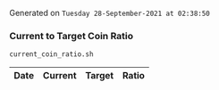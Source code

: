 Generated on `Tuesday 28-September-2021 at 02:38:50`

### Current to Target Coin Ratio
`current_coin_ratio.sh`

Date|Current|Target|Ratio
---|---|---|---
